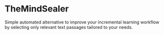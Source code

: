 # TheMindSealer
Simple automated alternative to improve your incremental learning workflow by selecting only relevant text passages tailored to your needs.
